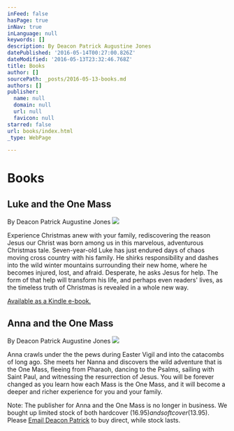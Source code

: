```yaml
---
inFeed: false
hasPage: true
inNav: true
inLanguage: null
keywords: []
description: By Deacon Patrick Augustine Jones
datePublished: '2016-05-14T00:27:00.826Z'
dateModified: '2016-05-13T23:32:46.768Z'
title: Books
author: []
sourcePath: _posts/2016-05-13-books.md
authors: []
publisher:
  name: null
  domain: null
  url: null
  favicon: null
starred: false
url: books/index.html
_type: WebPage

---
```

# Books

## Luke and the One Mass

By Deacon Patrick Augustine Jones
![](https://the-grid-user-content.s3-us-west-2.amazonaws.com/24cacbe5-868f-4266-bf60-d9c563bf12f0.png)

Experience Christmas anew with your family, rediscovering the reason Jesus our Christ was born among us in this marvelous, adventurous Christmas tale. Seven-year-old Luke has just endured days of chaos moving cross country with his family. He shirks responsibility and dashes into the wild winter mountains surrounding their new home, where he becomes injured, lost, and afraid. Desperate, he asks Jesus for help. The form of that help will transform his life, and perhaps even readers' lives, as the timeless truth of Christmas is revealed in a whole new way.

[Available as a Kindle e-book.][0]

## Anna and the One Mass

By Deacon Patrick Augustine Jones
![](https://the-grid-user-content.s3-us-west-2.amazonaws.com/1f2540c6-b386-481d-9e07-66833a66a6ac.jpg)

Anna crawls under the the pews during Easter Vigil and into the catacombs of long ago. She meets her Nanna and discovers the wild adventure that is the One Mass, fleeing from Pharaoh, dancing to the Psalms, sailing with Saint Paul, and witnessing the resurrection of Jesus. You will be forever changed as you learn how each Mass is the One Mass, and it will become a deeper and richer experience for you and your family.

Note: The publisher for Anna and the One Mass is no longer in business. We bought up limited stock of both hardcover ($16.95) and softcover ($13.95). Please [Email Deacon Patrick][1] to buy direct, while stock lasts.

[0]: https://www.amazon.com/Luke-One-Mass-Christmas-Adventure-ebook/dp/B018EXKR7U?ie=UTF8&keywords=Luke%20and%20the%20one%20mass&qid=1463180393&ref_=sr_1_1&sr=8-1
[1]: mailto:lamontglen@mac.com